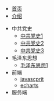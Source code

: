 <!-- 侧边导航栏 -->
* [首页](README)
* [介绍](/guide)
<!-- 加一个斜杠在是寻找文件夹，不加斜杠是寻找文件 -->

* 中共党史
    * [中共党史1](zgds/zgds1/)
    * [中共党史2](zgds/zgds2/)
    * [中共党史3](zgds/zgds3/)
* 毛泽东思想
    * [毛泽东思想1](mzdsx/mzdsx1)
* 前端
    * [javascprit](ui/javascript/)  
    * [echarts](ui/echarts/)
* 服务端